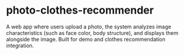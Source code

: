 # photo-clothes-recommender
A web app where users upload a photo, the system analyzes image characteristics (such as face color, body structure), and displays them alongside the image. Built for demo and clothes recommendation integration.
